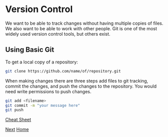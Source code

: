 # Version Control

We want to be able to track changes without having multiple copies of files.
We also want to be able to work with other people.
Git is one of the most widely used version control tools, but others exist.

## Using Basic Git

To get a local copy of a repository:
```bash
git clone https://github.com/name/of/repository.git
```

When making changes there are three steps add files to git tracking, commit the changes, and push the changes to the repository.
You would need write permissions to push changes.
```bash
git add <filename>
git commit -m "your message here"
git push
```

[Cheat Sheet](https://training.github.com/downloads/github-git-cheat-sheet.pdf)

[Next](2_git.md)
[Home](../)
